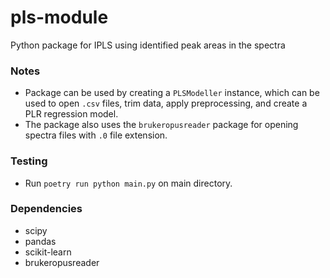 # pls-module
Python package for IPLS using identified peak areas in the spectra

### Notes
 * Package can be used by creating a `PLSModeller` instance, which can be used to open `.csv` files, trim data, apply preprocessing, and create a PLR regression model.
  * The package also uses the `brukeropusreader` package for opening spectra files with `.0` file extension.

### Testing
  * Run `poetry run python main.py` on main directory.


### Dependencies
 * scipy
 * pandas
 * scikit-learn
 * brukeropusreader

 